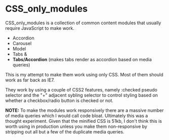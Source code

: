 # CSS_only_modules

CSS_only_modules is a collection of common content modules that usually require JavaScript to make work.

*	Accordion
*	Carousel
*	Model
*	Tabs &
*	__Tabs/Accordion__ (makes tabs render as accordion based on media queries)


This is my attempt to make them work using only CSS. Most of them should work as far back as IE7.

They work by using a couple of CSS2 features, namely :checked pseudo selector and the "+" adjacent sybling selector to control styling based on whether a checkbox/radio button is checked or not.

__NOTE:__ To make the modules work responsively there are a massive number of media queries which I would call code bloat. Ultimately this was a thought experiment. Given that the minified CSS is 51kb, I don't think this is worth using in production unless you make them non-responsive by stripping out all but a few of the duplicate media queries.
